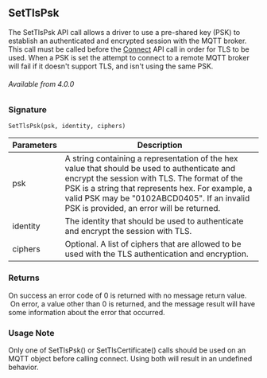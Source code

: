 ## SetTlsPsk

The SetTlsPsk API call allows a driver to use a pre-shared key (PSK) to establish an authenticated and encrypted session with the MQTT broker. This call must be called before the [Connect][1] API call in order for TLS to be used. When a PSK is set the attempt to connect to a remote MQTT broker will fail if it doesn't support TLS, and isn't using the same PSK.


###### Available from 4.0.0


### Signature

`SetTlsPsk(psk, identity, ciphers)`


| Parameters | Description                                                                                                                                                                                                                                                                                  |
| ---------- | -------------------------------------------------------------------------------------------------------------------------------------------------------------------------------------------------------------------------------------------------------------------------------------------- |
| psk        | A string containing a representation of the hex value that should be used to authenticate and encrypt the session with TLS. The format of the PSK is a string that represents hex. For example, a valid PSK may be "0102ABCD0405". If an invalid PSK is provided, an error will be returned. |
| identity   | The identity that should be used to authenticate and encrypt the session with TLS.                                                                                                                                                                                                           |
| ciphers    | Optional. A list of ciphers that are allowed to be used with the TLS authentication and encryption.                                                                                                                                                                                          |


### Returns

On success an error code of 0 is returned with no message return value.   On error, a value other than 0 is returned, and the message result will have some information about the error that occurred.


### Usage Note

Only one of SetTlsPsk() or SetTlsCertificate() calls should be used on an MQTT object before calling connect. Using both will result in an undefined behavior.

[1]:	https://snap-one.github.io/docs-driverworks-api-4.0.0-beta/#mqtt-lua-apis-connect